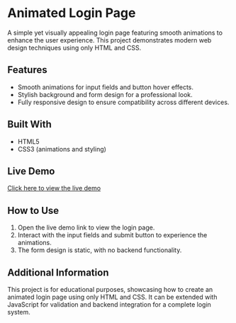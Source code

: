 # Animated Login Page

A simple yet visually appealing login page featuring smooth animations to enhance the user experience. This project demonstrates modern web design techniques using only HTML and CSS.

## Features

- Smooth animations for input fields and button hover effects.
- Stylish background and form design for a professional look.
- Fully responsive design to ensure compatibility across different devices.

## Built With

- HTML5
- CSS3 (animations and styling)

## Live Demo

[Click here to view the live demo](https://dsch-web-dev-projects.vercel.app/Animated-Login-Page/index.html)

## How to Use

1. Open the live demo link to view the login page.
2. Interact with the input fields and submit button to experience the animations.
3. The form design is static, with no backend functionality.

## Additional Information

This project is for educational purposes, showcasing how to create an animated login page using only HTML and CSS. It can be extended with JavaScript for validation and backend integration for a complete login system.
